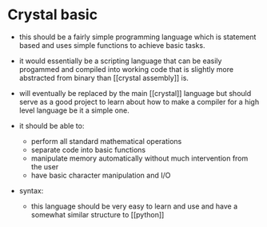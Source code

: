 # Crystal basic
- this should be a fairly simple programming language which is statement based and uses simple functions to achieve basic tasks. 
- it would essentially be a scripting language that can be easily progammed and compiled into working code that is slightly more abstracted from binary than [[crystal assembly]] is.
- will eventually be replaced by the main [[crystal]] language but should serve as a good project to learn about how to make a compiler for a high level language be it a simple one.

- it should be able to:
	- perform all standard mathematical operations
	- separate code into basic functions
	- manipulate memory automatically without much intervention from the user
	- have basic character manipulation and I/O


- syntax:
	- this language should be very easy to learn and use and have a somewhat similar structure to [[python]]